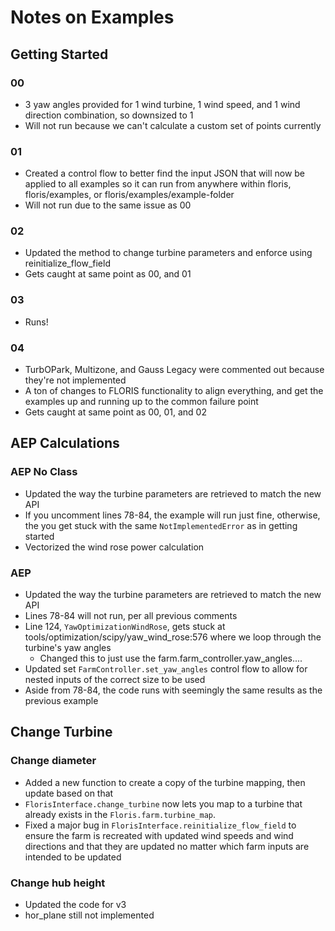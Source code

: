 # Notes on Examples

## Getting Started
### 00
- 3 yaw angles provided for 1 wind turbine, 1 wind speed, and 1 wind direction combination, so downsized to 1
- Will not run because we can't calculate a custom set of points currently

### 01
- Created a control flow to better find the input JSON that will now be applied to all examples so it can run from anywhere within floris, floris/examples, or floris/examples/example-folder
- Will not run due to the same issue as 00

### 02
- Updated the method to change turbine parameters and enforce using reinitialize_flow_field
- Gets caught at same point as 00, and 01

### 03
- Runs!

### 04
- TurbOPark, Multizone, and Gauss Legacy were commented out because they're not implemented
- A ton of changes to FLORIS functionality to align everything, and get the examples up and running up to the common failure point
- Gets caught at same point as 00, 01, and 02


## AEP Calculations
### AEP No Class
- Updated the way the turbine parameters are retrieved to match the new API
- If you uncomment lines 78-84, the example will run just fine, otherwise, the you get stuck with the same `NotImplementedError` as in getting started
- Vectorized the wind rose power calculation

### AEP
- Updated the way the turbine parameters are retrieved to match the new API
- Lines 78-84 will not run, per all previous comments
- Line 124, `YawOptimizationWindRose`, gets stuck at tools/optimization/scipy/yaw_wind_rose:576 where we loop through the turbine's yaw angles
    - Changed this to just use the farm.farm_controller.yaw_angles....
- Updated set `FarmController.set_yaw_angles` control flow to allow for nested inputs of the correct size to be used
- Aside from 78-84, the code runs with seemingly the same results as the previous example


## Change Turbine
### Change diameter
- Added a new function to create a copy of the turbine mapping, then update based on that
- `FlorisInterface.change_turbine` now lets you map to a turbine that already exists in the `Floris.farm.turbine_map`.
- Fixed a major bug in `FlorisInterface.reinitialize_flow_field` to ensure the farm is recreated with updated wind speeds and wind directions and that they are updated no matter which farm inputs are intended to be updated

### Change hub height
- Updated the code for v3
- hor_plane still not implemented

###
